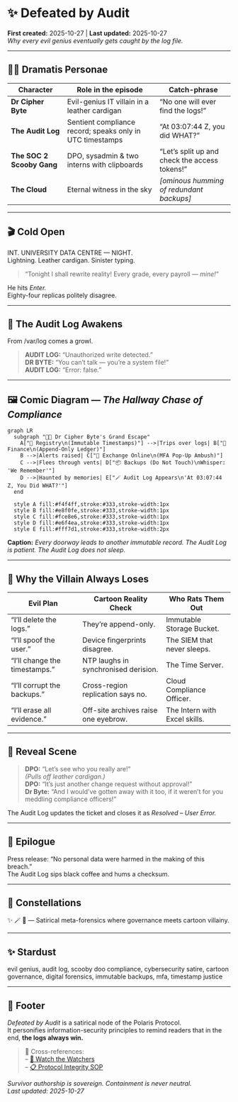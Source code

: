 # ✨ Defeated by Audit  
**First created:** 2025-10-27 | **Last updated:** 2025-10-27  
*Why every evil genius eventually gets caught by the log file.*

---

## 🦹‍♂️ Dramatis Personae  

| Character | Role in the episode | Catch-phrase |
|------------|--------------------|---------------|
| **Dr Cipher Byte** | Evil-genius IT villain in a leather cardigan | “No one will ever find the logs!” |
| **The Audit Log** | Sentient compliance record; speaks only in UTC timestamps | “At 03:07:44 Z, you did WHAT?” |
| **The SOC 2 Scooby Gang** | DPO, sysadmin & two interns with clipboards | “Let’s split up and check the access tokens!” |
| **The Cloud** | Eternal witness in the sky | *[ominous humming of redundant backups]* |

---

## 🎬 Cold Open  

INT. UNIVERSITY DATA CENTRE — NIGHT.  
Lightning. Leather cardigan. Sinister typing.  
> “Tonight I shall rewrite reality! Every grade, every payroll — *mine!*”  

He hits *Enter.*   
Eighty-four replicas politely disagree.

---

## 💾 The Audit Log Awakens  

From /var/log comes a growl.  
> **AUDIT LOG:** “Unauthorized write detected.”  
> **DR BYTE:** “You can’t talk — you’re a system file!”  
> **AUDIT LOG:** “Error: false.”  

---

## 🖼️ Comic Diagram — *The Hallway Chase of Compliance*  

```mermaid
graph LR
  subgraph "🧑‍💻 Dr Cipher Byte's Grand Escape"
    A["🏫 Registry\n(Immutable Timestamps)"] -->|Trips over logs| B["💸 Finance\n(Append-Only Ledger)"]
    B -->|Alerts raised| C["📧 Exchange Online\n(MFA Pop-Up Ambush)"]
    C -->|Flees through vents| D["📦 Backups (Do Not Touch)\nWhisper: 'We Remember'"]
    D -->|Haunted by memories| E["🪄 Audit Log Appears\n'At 03:07:44 Z, You Did WHAT?'"]
  end

  style A fill:#f4f4ff,stroke:#333,stroke-width:1px
  style B fill:#e8f0fe,stroke:#333,stroke-width:1px
  style C fill:#fce8e6,stroke:#333,stroke-width:1px
  style D fill:#e6f4ea,stroke:#333,stroke-width:1px
  style E fill:#fff7d1,stroke:#333,stroke-width:2px
```

**Caption:** *Every doorway leads to another immutable record. The Audit Log is patient. The Audit Log does not sleep.*

---

## 🧩 Why the Villain Always Loses  

| Evil Plan | Cartoon Reality Check | Who Rats Them Out |
|------------|----------------------|-------------------|
| “I’ll delete the logs.” | They’re append-only. | Immutable Storage Bucket. |
| “I’ll spoof the user.” | Device fingerprints disagree. | The SIEM that never sleeps. |
| “I’ll change the timestamps.” | NTP laughs in synchronised derision. | The Time Server. |
| “I’ll corrupt the backups.” | Cross-region replication says no. | Cloud Compliance Officer. |
| “I’ll erase all evidence.” | Off-site archives raise one eyebrow. | The Intern with Excel skills. |

---

## 🧠 Reveal Scene  

> **DPO:** “Let’s see who you really are!”  
> *(Pulls off leather cardigan.)*  
> **DPO:** “It’s just another change request without approval!”  
> **Dr Byte:** “And I would’ve gotten away with it too, if it weren’t for you meddling compliance officers!”  

The Audit Log updates the ticket and closes it as *Resolved – User Error.*

---

## 🌈 Epilogue  

Press release: “No personal data were harmed in the making of this breach.”  
The Audit Log sips black coffee and hums a checksum.

---

## 🌌 Constellations  
✨ 🪄 🧾 — Satirical meta-forensics where governance meets cartoon villainy.  

---

## ✨ Stardust  
evil genius, audit log, scooby doo compliance, cybersecurity satire, cartoon governance, digital forensics, immutable backups, mfa, timestamp justice  

---

## 🏮 Footer  

*Defeated by Audit* is a satirical node of the Polaris Protocol.  
It personifies information-security principles to remind readers that in the end, **the logs always win.**

> 📡 Cross-references:  
> – [🧿 Watch the Watchers](../Big_Picture_Protocols/🪄_Expression_Of_Norms/🧿_Watch_The_Watchers/)  
> – [📋 Protocol Integrity SOP](../Polaris_Nest/protocol_integrity_sop.md)  

*Survivor authorship is sovereign. Containment is never neutral.*  
_Last updated: 2025-10-27_
